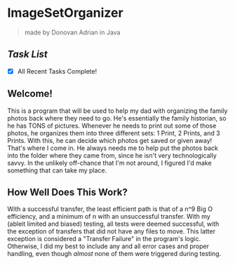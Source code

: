# ImageSetOrganizer
> made by Donovan Adrian in Java


## ***Task List***
- [x] All Recent Tasks Complete!


## Welcome!
This is a program that will be used to help my dad with 
organizing the family photos back where they need to go. 
He's essentially the family historian, so he has TONS of 
pictures. Whenever he needs to print out some of those photos, 
he organizes them into three different sets: 1 Print, 2 Prints, 
and 3 Prints. With this, he can decide which photos get saved or 
given away! That's where I come in. He always needs me to 
help put the photos back into the folder where they came from, since 
he isn't very technologically savvy. In the unlikely off-chance that 
I'm not around, I figured I'd make something that can take my place.



## How Well Does This Work?
With a successful transfer, the least efficient path is that of a n^9 
Big O efficiency, and a minimum of n with an unsuccessful transfer. 
With my (ableit limited and biased) testing, all tests were deemed 
successful, with the exception of transfers that did not have any 
files to move. This latter exception is considered a "Transfer Failure" 
in the program's logic. Otherwise, I did my best to include any and 
all error cases and proper handling, even though *almost* none of them 
were triggered during testing.
